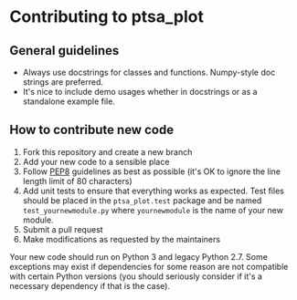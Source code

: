 # Contributing to ptsa_plot

## General guidelines

- Always use docstrings for classes and functions. Numpy-style doc strings are
  preferred.
- It's nice to include demo usages whether in docstrings or as a standalone
  example file.

## How to contribute new code

1. Fork this repository and create a new branch
2. Add your new code to a sensible place
3. Follow [PEP8][] guidelines as best as possible (it's OK to ignore the line
   length limit of 80 characters)
4. Add unit tests to ensure that everything works as expected. Test files should
   be placed in the `ptsa_plot.test` package and be named `test_yournewmodule.py`
   where `yournewmodule` is the name of your new module.
5. Submit a pull request
6. Make modifications as requested by the maintainers

Your new code should run on Python 3 and legacy Python 2.7. Some exceptions may
exist if dependencies for some reason are not compatible with certain Python
versions (you should seriously consider if it's a necessary dependency if that
is the case).

[PEP8]: https://www.python.org/dev/peps/pep-0008/
